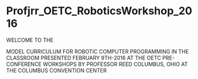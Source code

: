 # Profjrr_OETC_RoboticsWorkshop_2016

WELCOME TO THE

MODEL CURRICULUM FOR ROBOTIC COMPUTER PROGRAMMING
IN THE CLASSROOM
PRESENTED
FEBRUARY 9TH-2016
AT THE OETC PRE-CONFERENCE WORKSHOPS
BY PROFESSOR REED
COLUMBUS, OHIO
AT THE COLUMBUS CONVENTION CENTER

